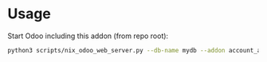 # Usage

Start Odoo including this addon (from repo root):

```bash
python3 scripts/nix_odoo_web_server.py --db-name mydb --addon account_account_tag_code
```
